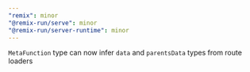 ```yaml
---
"remix": minor
"@remix-run/serve": minor
"@remix-run/server-runtime": minor
---
```


`MetaFunction` type can now infer `data` and `parentsData` types from route loaders
